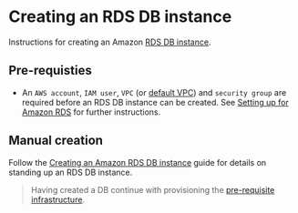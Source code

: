 # Creating an RDS DB instance
Instructions for creating an Amazon [RDS DB instance](https://aws.amazon.com/rds/).

## Pre-requisties
* An `AWS account`, `IAM user`, `VPC` (or [default VPC](https://docs.aws.amazon.com/vpc/latest/userguide/default-vpc.html)) and `security group` are required before an RDS DB instance can be created. See [Setting up for Amazon RDS](https://docs.aws.amazon.com/AmazonRDS/latest/UserGuide/CHAP_SettingUp.html) for further instructions.

## Manual creation
Follow the [Creating an Amazon RDS DB instance](https://docs.aws.amazon.com/AmazonRDS/latest/UserGuide/USER_CreateDBInstance.html) guide for details on standing up an RDS DB instance.

> Having created a DB continue with provisioning the [pre-requisite infrastructure](../../PREREQUISITES.md).